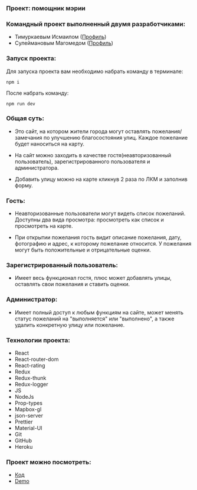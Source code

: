 ### Проект: помощник мэрии

### Командный проект выполненный двумя разработчиками:
- Тимуркаевым Исмаилом ([Профиль](https://github.com/timurkaev)) 
- Сулеймановым Магомедом ([Профиль](https://github.com/Magomed-Suleymanov)) 

### Запуск проекта:

Для запуска проекта вам необходимо набрать команду в терминале:

`npm i`

После набрать команду:

`npm run dev`

### Общая суть:

- Это сайт, на котором жители города могут оставлять пожелания/замечания по улучшению благосостояния улиц. Каждое пожелание будет наноситься на карту.

- На сайт можно заходить в качестве гостя(неавторизованный пользователь), зарегистрированного пользователя и администратора.

- Добавить улицу можно на карте кликнув 2 раза по ЛКМ и заполнив форму.

### Гость:

- Неавторизованные пользователи могут видеть список пожеланий. Доступны два вида просмотра: просмотреть как список и  просмотреть на карте.

- При открытии пожелания гость видит описание пожелания, дату, фотографию и адрес, к которому пожелание относится. У пожелания могут быть положительные и отрицательные оценки.

### Зарегистрированный пользователь:

- Имеет весь функционал гостя, плюс может добавлять улицы, оставлять свои пожелания и ставить оценки.

### Администратор: 

- Имеет полный доступ к любым функциям на сайте, может менять статус пожеланий на "выполняется" или "выполнено", а также удалить конкретную улицу или пожелание.

### Технологии проекта:

- React
- React-router-dom
- React-rating
- Redux
- Redux-thunk
- Redux-logger
- JS
- NodeJs
- Prop-types
- Mapbox-gl
- json-server
- Prettier
- Material-UI
- Git
- GitHub
- Heroku

### Проект можно посмотреть:

- [Код](https://github.com/Magomed-Suleymanov/City_hall_assistant) 
- [Demo](https://fierce-refuge-34600.herokuapp.com/)

